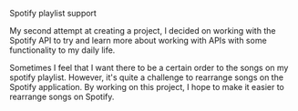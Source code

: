 Spotify playlist support

My second attempt at creating a project, 
I decided on working with the Spotify API to try and learn more about working with APIs with some functionality to my daily life.

Sometimes I feel that I want there to be a certain order to the songs on my spotify playlist. However,
it's quite a challenge to rearrange songs on the Spotify application. By working on this project, I hope to make it easier to rearrange songs
on Spotify.

